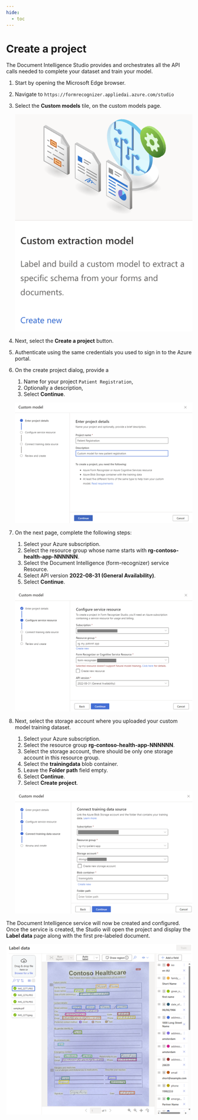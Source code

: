 ```yaml
---
hide:
  - toc
---
```


# Create a project

The Document Intelligence Studio provides and orchestrates all the API calls needed to complete your dataset and train your model.

1. Start by opening the Microsoft Edge browser.
1. Navigate to `https://formrecognizer.appliedai.azure.com/studio`
1. Select the **Custom models** tile, on the custom models page.

    ![The image shows the custom models tile](img/custom_models_tile.png)

1. Next, select the **Create a project** button.
1. Authenticate using the same credentials you used to sign in to the Azure portal.
1. On the create project dialog, provide a
    1. Name for your project `Patient Registration`,
    2. Optionally a description,
    3. Select **Continue**.

    ![The image shows how to enter project details](./img/new_project_wizard.png)

1. On the next page, complete the following steps:

    1. Select your Azure subscription.
    2. Select the resource group whose name starts with **rg-contoso-health-app-NNNNNN**.
    3. Select the Document Intelligence (form-recognizer) service Resource.
    4. Select API version **2022-08-31 (General Availability)**.
    5. Select **Continue**.

    ![Select the Document Intelligence resource](./img/create-service-resources.png)

1. Next, select the storage account where you uploaded your custom model training dataset.

    1. Select your Azure subscription.
    2. Select the resource group **rg-contoso-health-app-NNNNNN**.
    3. Select the storage account, there should be only one storage account in this resource group.
    4. Select the **trainingdata** blob container.
    5. Leave the **Folder path** field empty.
    6. Select **Continue**.
    7. Select **Create project**.

    ![The image shows how to select the training data source](./img/connect_training_data_source.png)

The Document Intelligence service will now be created and configured. Once the service is created, the Studio will open the project and display the **Label data** page along with the first pre-labeled document. 

<!-- Close the **Upload a document** dialogue as you have already uploaded the documents to the Azure Storage account used by this Document Intelligence project. -->

![The image shows the first form](./img/first_pre_labeled_form.png)
